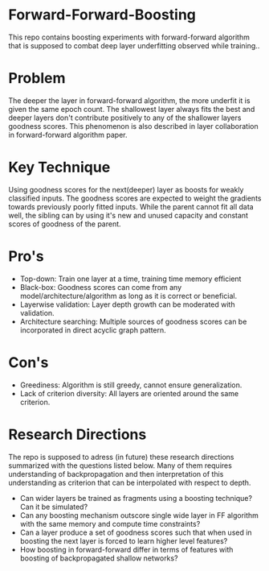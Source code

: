 # Forward-Forward-Boosting
This repo contains boosting experiments with forward-forward algorithm that is supposed to combat deep layer underfitting observed while training..

# Problem
The deeper the layer in forward-forward algorithm, the more underfit it is given the same epoch count. The shallowest layer always fits the best and deeper layers don't contribute positively to any of the shallower layers goodness scores. This phenomenon is also described in layer collaboration in forward-forward algorithm paper.

# Key Technique
Using goodness scores for the next(deeper) layer as boosts for weakly classified inputs. The goodness scores are expected to weight the gradients towards previously poorly fitted inputs. While the parent cannot fit all data well, the sibling can by using it's new and unused capacity and constant scores of goodness of the parent.

# Pro's
*  Top-down: Train one layer at a time, training time memory efficient
*  Black-box: Goodness scores can come from any model/architecture/algorithm as long as it is correct or beneficial.
*  Layerwise validation: Layer depth growth can be moderated with validation.
*  Architecture searching: Multiple sources of goodness scores can be incorporated in direct acyclic graph pattern.

# Con's
*  Greediness: Algorithm is still greedy, cannot ensure generalization.
*  Lack of criterion diversity: All layers are oriented around the same criterion.

# Research Directions
The repo is supposed to adress (in future) these research directions summarized with the questions listed below. Many of them requires understanding of backpropagation and then interpretation of this understanding as criterion that can be interpolated with respect to depth.

*  Can wider layers be trained as fragments using a boosting technique? Can it be simulated?
*  Can any boosting mechanism outscore single wide layer in FF algorithm with the same memory and compute time constraints?
*  Can a layer produce a set of goodness scores such that when used in boosting the next layer is forced to learn higher level features?
*  How boosting in forward-forward differ in terms of features with boosting of backpropagated shallow networks?
